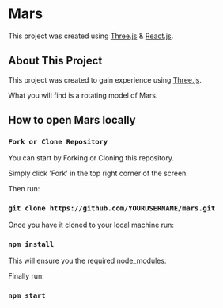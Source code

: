 # Mars

This project was created using [Three.js](https://threejs.org/) & [React.js](https://reactjs.org/?msclkid=e17c8c08c72e11ec9a297af88393c3b6).

## About This Project

This project was created to gain experience using [Three.js](https://threejs.org/).

What you will find is a rotating model of Mars.

## How to open Mars locally

### `Fork or Clone Repository`

You can start by Forking or Cloning this repository.

Simply click 'Fork' in the top right corner of the screen.

Then run:

### `git clone https://github.com/YOURUSERNAME/mars.git`

Once you have it cloned to your local machine run:

### `npm install`

This will ensure you the required node_modules.

Finally run:

### `npm start`